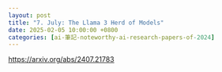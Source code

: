 ```yaml
---
layout: post
title: "7. July: The Llama 3 Herd of Models"
date: 2025-02-05 10:00:00 +0800
categories: [ai-筆記-noteworthy-ai-research-papers-of-2024]
---
```


https://arxiv.org/abs/2407.21783

